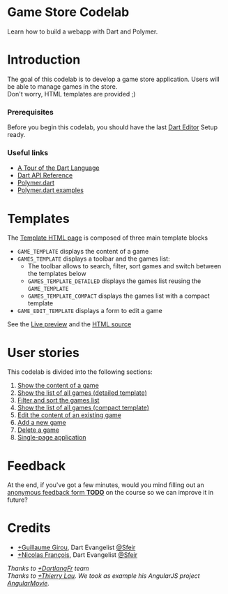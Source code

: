 Game Store Codelab
==================

Learn how to build a webapp with Dart and Polymer.  
<!--
TODO:
- Add wiki common references for images
- Tests all links
- Publish on gh-pages branches and add a link to the template
-->
# Introduction
The goal of this codelab is to develop a game store application. Users will be able to manage games in the store.  
Don't worry, HTML templates are provided ;)

### Prerequisites
Before you begin this codelab, you should have the last [Dart Editor][1] Setup ready.

### Useful links
- [A Tour of the Dart Language][2]
- [Dart API Reference][3]
- [Polymer.dart][4]
- [Polymer.dart examples][5]

# Templates
The [Template HTML page][6] is composed of three main template blocks

- `GAME_TEMPLATE` displays the content of a game
- `GAMES_TEMPLATE` displays a toolbar and the games list:
  - The toolbar allows to search, filter, sort games and switch between the templates below
  - `GAMES_TEMPLATE_DETAILED` displays the games list reusing the `GAME_TEMPLATE`
  - `GAMES_TEMPLATE_COMPACT` displays the games list with a compact template
- `GAME_EDIT_TEMPLATE` displays a form to edit a game

See the [Live preview][6] and the [HTML source](../../blob/master/template/index.html)

# User stories
This codelab is divided into the following sections:

1. [Show the content of a game](user-story-1.md)
2. [Show the list of all games (detailed template)](user-story-2.md)
3. [Filter and sort the games list](user-story-3.md)
4. [Show the list of all games (compact template)](user-story-4.md)
5. [Edit the content of an existing game](user-story-5.md)
6. [Add a new game](user-story-6.md)
7. [Delete a game](user-story-7.md)
8. [Single-page application](user-story-8.md)

# Feedback
At the end, if you've got a few minutes, would you mind filling out an [anonymous feedback form **TODO**]() on the course so we can improve it in future?

# Credits

- [+Guillaume Girou](https://plus.google.com/+GuillaumeGirou), Dart Evangelist [@Sfeir](http://www.sfeir.com/)
- [+Nicolas François](https://plus.google.com/+NicolasFrancois), Dart Evangelist [@Sfeir](http://www.sfeir.com/)

_Thanks to [+DartlangFr](http://gplus.to/dartlangfr) team_  
_Thanks to [+Thierry Lau](https://plus.google.com/+ThierryLAU). We took as example his AngularJS project [AngularMovie](https://github.com/lauterry/angularmovie)._

  [1]: https://www.dartlang.org/
  [2]: https://www.dartlang.org/docs/dart-up-and-running/contents/ch02.html
  [3]: http://api.dartlang.org/docs/channels/stable/latest/
  [4]: https://www.dartlang.org/polymer-dart/
  [5]: https://github.com/sethladd/dart-polymer-dart-examples/tree/master/web
  [6]: http://dartlangfr.github.io/game-store-codelab/template/
